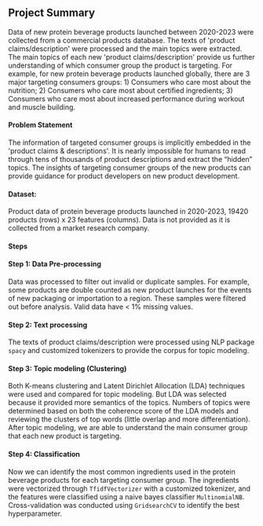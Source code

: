 ## Project Summary
Data of new protein beverage products launched between 2020-2023 were collected from a commercial products database. The texts of 'product claims/description' were processed and the main topics were extracted. The main topics of each new 'product claims/description' provide us further understanding of which consumer group the product is targeting. For example, for new protein beverage products launched globally, there are 3 major targeting consumers groups: 1) Consumers who care most about the nutrition; 2) Consumers who care most about certified ingredients; 3) Consumers who care most about increased performance during workout and muscle building.

#### Problem Statement
The information of targeted consumer groups is implicitly embedded in the 'product claims & descriptions'. It is nearly impossible for humans to read through tens of thousands of product descriptions and extract the “hidden” topics. The insights of targeting consumer groups of the new products can provide guidance for product developers on new product development.

#### Dataset:
Product data of protein beverage products launched in 2020-2023, 19420 products (rows) x 23 features (columns). Data is not provided as it is collected from a market research company.

#### Steps
#### Step 1: Data Pre-processing
Data was processed to filter out invalid or duplicate samples. For example, some products are double counted as new product launches for the events of new packaging or importation to a region. These samples were filtered out before analysis. Valid data have < 1% missing values.

#### Step 2: Text processing
The texts of product claims/description were processed using NLP package `spacy` and customized tokenizers to provide the corpus for topic modeling.

#### Step 3: Topic modeling (Clustering)
Both K-means clustering and Latent Dirichlet Allocation (LDA) techniques were used and compared for topic modeling. But LDA was selected because it provided more semantics of the topics. Numbers of topics were determined based on both the coherence score of the LDA models and reviewing the clusters of top words (little overlap and more differentiation). After topic modeling, we are able to understand the main consumer group that each new product is targeting.

#### Step 4: Classification
Now we can identify the most common ingredients used in the protein beverage products for each targeting consumer group. The ingredients were vectorized through `TfidfVectorizer` with a customized tokenizer, and the features were classified using a naive bayes classifier `MultinomialNB`. Cross-validation was conducted using `GridsearchCV` to identify the best hyperparameter.

